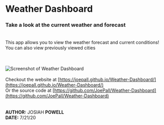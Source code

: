 # Weather Dashboard
### Take a look at the current weather and forecast<br><br>
This app allows you to view the weather forecast and current conditions! You can also view previously viewed cities<br><br><br>

![Screenshot of Weather Dashboard](./Assets/images/screenshot.png)
<br><br>
Checkout the website at [https://joepall.github.io/Weather-Dashboard/](https://joepall.github.io/Weather-Dashboard/)<br>
Or the source code at [https://github.com/JoePall/Weather-Dashboard](https://github.com/JoePall/Weather-Dashboard)<br>
<br><br>
**AUTHOR:** JOSIAH **POWELL**<br>
**DATE:** 7/21/20